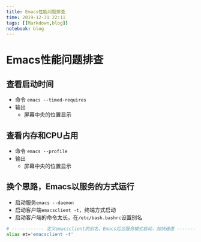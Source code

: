 ```yaml
---
title: Emacs性能问题排查
time: 2019-12-31 22:11
tags: [[Markdown,blog]]
notebook: blog
---
```


# Emacs性能问题排查


## 查看启动时间

- 命令 `emacs --timed-requires`
- 输出
    - 屏幕中央的位置显示

## 查看内存和CPU占用

- 命令 `emacs --profile`
- 输出
    - 屏幕中央的位置显示

## 换个思路，Emacs以服务的方式运行

- 启动服务`emacs --daemon`
- 启动客户端`emacsclient -t`，终端方式启动
- 启动客户端的命令太长，在`/etc/bash.bashrc`设置别名
```bash
# ------------ 定义emacsclient的别名，Emacs后台服务模式启动，加快速度 -----------
alias et='emacsclient -t'
```
